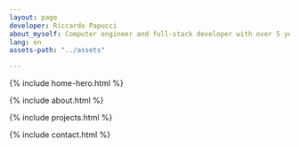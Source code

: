 ```yaml
---
layout: page
developer: Riccardo Papucci
about_myself: Computer engineer and full-stack developer with over 5 years of experience. I create advanced software with passion and precision, turning ideas into digital realities.
lang: en
assets-path: "../assets"

---
```

  
  
 {% include home-hero.html %} 
  
 {% include about.html %} 

 {% include projects.html %} 

 {% include contact.html %} 
